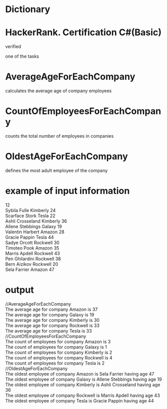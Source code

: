 # Dictionary

# HackerRank. Certification C#(Basic)
verified

one of the tasks

# AverageAgeForEachCompany
calculates the average age of company employees

# CountOfEmployeesForEachCompany
counts the total number of employees in companies

# OldestAgeForEachCompany
defines the most adult employee of the company



# example of input information
12  
Sybila Fulle Kimberly 24  
Scarface Stork Tesla 22  
Ashli Crosseland Kimberly 36  
Allene Stebbings Galaxy 19  
Valentin Harbert Amazon 28  
Gracie Pappin Tesla 44  
Sadye Orcott Rockwell 30  
Timoteo Pook Amazon 35  
Marris Apdell Rockwell 43  
Pen Ghilardini Rockwell 38  
Bern Aizikov Rockwell 20  
Sela Farrier Amazon 47  

# output
//AverageAgeForEachCompany  
The average age for company Amazon is 37  
The average age for company Galaxy is 19  
The average age for company Kimberly is 30  
The average age for company Rockwell is 33  
The average age for company Tesla is 33  
//CountOfEmployeesForEachCompany  
The count of employees for company Amazon is 3  
The count of employees for company Galaxy is 1  
The count of employees for company Kimberly is 2  
The count of employees for company Rockwell is 4  
The count of employees for company Tesla is 2  
//OldestAgeForEachCompany  
The oldest employee of company Amazon is Sela Farrier having age 47  
The oldest employee of company Galaxy is Allene Stebbings having age 19  
The oldest employee of company Kimberly is Ashli Crosseland having age 36  
The oldest employee of company Rockwell is Marris Apdell having age 43  
The oldest employee of company Tesla is Gracie Pappin having age 44  

